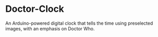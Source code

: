 # Doctor-Clock
An Arduino-powered digital clock that tells the time using preselected images, with an emphasis on Doctor Who.

